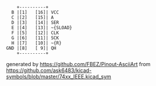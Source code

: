 

	    +----------+
	  B |[1]   [16]| VCC
	  C |[2]   [15]| A
	  D |[3]   [14]| SER
	  E |[4]   [13]| ~{SLOAD}
	  F |[5]   [12]| CLK
	  G |[6]   [11]| SCK
	  H |[7]   [10]| ~{R}
	GND |[8]   [ 9]| QH
	    +----------+


generated by https://github.com/FBEZ/Pinout-AsciiArt from https://github.com/ask6483/kicad-symbols/blob/master/74xx_IEEE.kicad_sym